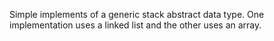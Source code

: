 Simple implements of a generic stack abstract data type. One implementation uses a linked list and the other uses an array.
